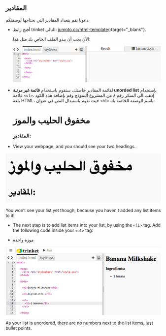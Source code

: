 ## المقادير

دعونا نقم بتعداد المقادير التي نحتاجها لوصفتكم.

+ أفتح رابط trinket التالي: [jumpto.cc/html-template](http://jumpto.cc/html-template){:target="_blank"}.
    
    الآن يجب أن يبدو الملف الخاص بك مثل هذا:
    
    ![لقطة الشاشة](images/recipe-starter.png)

+ لقائمة المقادير خاصتك، ستقوم باستخدام **قائمة غير مرتبة unorded list** بإستخدام علامة `<ul>`. إذهب الى السكر رقم ٨ من المشروع النموذج وقم بإضافة هذه الكود بلغة HTML، حيث تقوم باستبدال النص في عنوان `<h1>` باسم الوصفة الخاصة بك:

    <h1>مخفوق الحليب والموز</h1>
    
    <h3>المقادير:</h3>
    
    <ul>
    
    </ul>
    

+ View your webpage, and you should see your two headings.

![لقطة شاشة](images/recipe-headings.png)

You won’t see your list yet though, because you haven’t added any list items to it!

+ The next step is to add list items into your list, by using the `<li>` tag. Add the following code inside your `<ul>` tag:

    <li>موزة واحدة</li>
    

![لقطة الشاشة](images/recipe-ul.png)

As your list is unordered, there are no numbers next to the list items, just bullet points.
